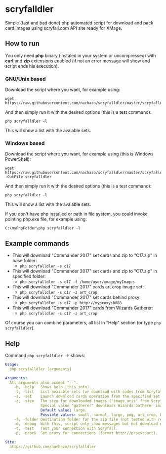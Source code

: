 # scryfalldler
Simple (fast and bad done) php automated script for download and pack card images using scryfall.com API site ready for XMage.

## How to run
You only need **php** binary (instaled in your system or uncompressed) with **curl** and **zip** extensions enabled (if not an error message will show and script ends his execution).

### GNU/Unix based
Download the script where you want, for example using:
```
wget https://raw.githubusercontent.com/nachazo/scryfalldler/master/scryfalldler
```
And then simply run it with the desired options (this is a test command):
```
php scryfalldler -l
```
This will show a list with the avaiable sets.

### Windows based
Download the script where you want, for example using (this is Windows PowerShell):
```
wget https://raw.githubusercontent.com/nachazo/scryfalldler/master/scryfalldler -OutFile scryfalldler
```
And then simply run it with the desired options (this is a test command):
```
php scryfalldler -l
```
This will show a list with the avaiable sets.

If you don't have php installed or path in file system, you could invoke pointing php.exe file, for example using:
```
C:\myPhpFolder\php scryfalldler -l
```

## Example commands
* This will download "Commander 2017" set cards and zip to "C17.zip" in base folder:
  * `php scryfalldler -s c17`
* This will download "Commander 2017" set cards and zip to "C17.zip" in specified folder:
  * `php scryfalldler -s c17 -f /home/user/xmage/myImages`
* This will download "Commander 2017" cards art crop image set:
  * `php scryfalldler -s c17 -z art_crop`
* This will download "Commander 2017" set cards behind proxy:
  * `php scryfalldler -s c17 -p http://myproxy:8888`
* This will download "Commander 2017" cards from Wizards Gatherer:
  * `php scryfalldler -s c17 -z art_crop`

Of course you can combine parameters, all list in "Help" section (or type `php scryfalldler`).

## Help
Command `php scryfalldler -h` shows:
```yaml
Usage:
  php scryfalldler [arguments] 

Arguments: 
  All arguments also accept "--". 
    -h, -help	Shows help (this info). 
    -l, -list	List avaiable sets for download with codes from Scryfall. 
    -s, -set	Launch download cards operation from the specified set from the site. 
    -z, -size	The size for downloaded images ("image_uris" from Scryfall API).
                Special value "gatherer" downloads Wizards Gatherer image if avaiable. 
                Default value: large. 
                Possible values: small, normal, large, png, art_crop, border_crop, gatherer.  
    -f, -folder	Destination folder for the zip file (not tested with relative ones). 
    -d, -debug	With this, script only show messages but not download or create folder. 
    -t, -test	Test your connection with Scryfall. 
    -p, -proxy	Set proxy for connections (format http://proxy:port). 

Site: 
  https://github.com/nachazo/scryfalldler 
```
